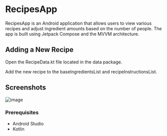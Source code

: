 # RecipesApp

RecipesApp is an Android application that allows users to view various recipes and adjust ingredient amounts based on the number of people. The app is built using Jetpack Compose and the MVVM architecture.

## Adding a New Recipe

Open the RecipeData.kt file located in the data package.

Add the new recipe to the baseIngredientsList and recipeInstructionsList.

## Screenshots

![image](https://github.com/user-attachments/assets/0a064bb0-09f1-4a54-9eb3-527a4feef7bb)


### Prerequisites

- Android Studio
- Kotlin
